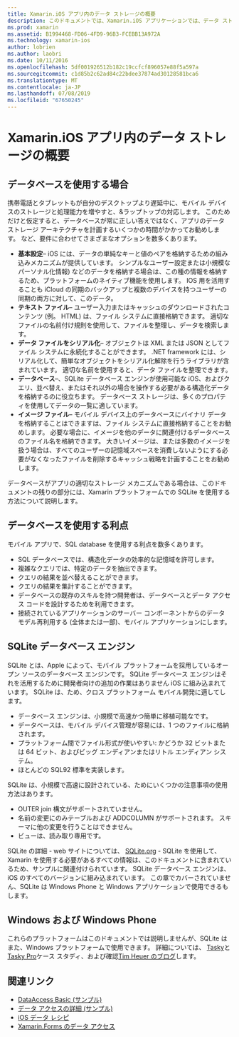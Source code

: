```yaml
---
title: Xamarin.iOS アプリ内のデータ ストレージの概要
description: このドキュメントでは、Xamarin.iOS アプリケーションでは、データ ストレージのさまざまな方法について説明し、SQLite の利点について特定の情報を提供します。
ms.prod: xamarin
ms.assetid: B1994468-FD06-4FD9-96B3-FCEBB13A972A
ms.technology: xamarin-ios
author: lobrien
ms.author: laobri
ms.date: 10/11/2016
ms.openlocfilehash: 5df001926512b182c19ccfcf896057e88f5a597a
ms.sourcegitcommit: c1d85b2c62ad84c22bdee37874ad30128581bca6
ms.translationtype: MT
ms.contentlocale: ja-JP
ms.lasthandoff: 07/08/2019
ms.locfileid: "67650245"
---
```

# <a name="introduction-to-data-storage-in-xamarinios-apps"></a>Xamarin.iOS アプリ内のデータ ストレージの概要

## <a name="when-to-use-a-database"></a>データベースを使用する場合

携帯電話とタブレットもが自分のデスクトップより遅延中に、モバイル デバイスのストレージと処理能力を増やすと、&amp;ラップトップの対応します。 このためだけと仮定すると、データベースが常に正しい答えではなく、アプリのデータ ストレージ アーキテクチャを計画するいくつかの時間がかかってお勧めします。 など、要件に合わせてさまざまなオプションを数多くあります。

-  **基本設定**– iOS には、データの単純なキーと値のペアを格納するための組み込みメカニズムが提供しています。 シンプルなユーザー設定または小規模なパーソナル化情報) などのデータを格納する場合は、この種の情報を格納するため、プラットフォームのネイティブ機能を使用します。 IOS 用を活用することも iCloud の同期のバックアップと複数のデバイスを持つユーザーの同期の両方に対して、このデータ。
-  **テキスト ファイル**– ユーザー入力またはキャッシュのダウンロードされたコンテンツ (例。 HTML) は、ファイル システムに直接格納できます。 適切なファイルの名前付け規則を使用して、ファイルを整理し、データを検索します。
-  **データ ファイルをシリアル化**– オブジェクトは XML または JSON としてファイル システムに永続化することができます。 .NET framework には、シリアル化して、簡単なオブジェクトをシリアル化解除を行うライブラリが含まれています。 適切な名前を使用すると、データ ファイルを整理できます。
-  **データベース**–、SQLite データベース エンジンが使用可能な iOS、およびクエリ、並べ替え、またはそれ以外の場合を操作する必要がある構造化データを格納するのに役立ちます。 データベース ストレージは、多くのプロパティを使用してデータの一覧に適しています。
-  **イメージ ファイル**– モバイル デバイス上のデータベースにバイナリ データを格納することはできますは、ファイル システムに直接格納することをお勧めします。 必要な場合に、イメージを他のデータに関連付けるデータベースのファイル名を格納できます。 大きいイメージは、または多数のイメージを扱う場合は、すべてのユーザーの記憶域スペースを消費しないようにする必要がなくなったファイルを削除するキャッシュ戦略を計画することをお勧めします。


データベースがアプリの適切なストレージ メカニズムである場合は、このドキュメントの残りの部分には、Xamarin プラットフォームでの SQLite を使用する方法について説明します。

## <a name="advantages-of-using-a-database"></a>データベースを使用する利点

モバイル アプリで、SQL database を使用する利点を数多くあります。

-  SQL データベースでは、構造化データの効率的な記憶域を許可します。
-  複雑なクエリでは、特定のデータを抽出できます。
-  クエリの結果を並べ替えることができます。
-  クエリの結果を集計することができます。
-  データベースの既存のスキルを持つ開発者は、データベースとデータ アクセス コードを設計するためを利用できます。
-  接続されているアプリケーションのサーバー コンポーネントからのデータ モデル再利用する (全体または一部)、モバイル アプリケーションにします。


## <a name="sqlite-database-engine"></a>SQLite データベース エンジン

SQLite とは、Apple によって、モバイル プラットフォームを採用しているオープン ソースのデータベース エンジンです。 SQLite データベース エンジンはそれを活用するために開発者向けの追加の作業はありません iOS に組み込まれています。 SQLite は、ため、クロス プラットフォーム モバイル開発に適してします。

-  データベース エンジンは、小規模で高速かつ簡単に移植可能なです。
-  データベースは、モバイル デバイス管理が容易には、1 つのファイルに格納されます。
-  プラットフォーム間でファイル形式が使いやすい: かどうか 32 ビットまたは 64 ビット、およびビッグ エンディアンまたはリトル エンディアン システム。
-  ほとんどの SQL92 標準を実装します。


SQLite は、小規模で高速に設計されている、ためにいくつかの注意事項の使用方法はあります。

-  OUTER join 構文がサポートされていません。
-  名前の変更にのみテーブルおよび ADDCOLUMN がサポートされます。 スキーマに他の変更を行うことはできません。
-  ビューは、読み取り専用です。


SQLite の詳細 - web サイトについては、 [SQLite.org](http://SQLite.org) - SQLite を使用して、Xamarin を使用する必要があるすべての情報は、このドキュメントに含まれているため、サンプルに関連付けられています。 SQLite データベース エンジンは、iOS のすべてのバージョンに組み込まれています。
この章でカバーされていません、SQLite は Windows Phone と Windows アプリケーションで使用できるもします。

## <a name="windows-and-windows-phone"></a>Windows および Windows Phone

これらのプラットフォームはこのドキュメントでは説明しませんが、SQLite はまた、Windows プラットフォームで使用できます。
詳細については、 [Tasky](~/cross-platform/app-fundamentals/building-cross-platform-applications/case-study-tasky.md)と[Tasky Pro](http://docs.xamarin.com/guides/cross-platform/application_fundamentals/building_cross_platform_applications/case_study%3A_tasky)ケース スタディ、および確認[Tim Heuer のブログ](http://timheuer.com/blog/archive/2012/06/28/seeding-your-metro-style-app-with-sqlite-database.aspx)します。



## <a name="related-links"></a>関連リンク

- [DataAccess Basic (サンプル)](https://github.com/xamarin/mobile-samples/tree/master/DataAccess/Basic)
- [データ アクセスの詳細 (サンプル)](https://github.com/xamarin/mobile-samples/tree/master/DataAccess/Advanced)
- [iOS データ レシピ](https://github.com/xamarin/recipes/tree/master/Recipes/ios/data/sqlite)
- [Xamarin.Forms のデータ アクセス](~/xamarin-forms/data-cloud/data/databases.md)
